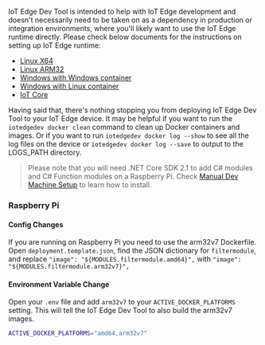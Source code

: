 IoT Edge Dev Tool is intended to help with IoT Edge development and doesn't necessarily need to be taken on as a dependency in production or integration environments, where you'll likely want to use the IoT Edge runtime directly. Please check below documents for the instructions on setting up IoT Edge runtime:
- [Linux X64](https://docs.microsoft.com/en-us/azure/iot-edge/how-to-install-iot-edge-linux)
- [Linux ARM32](https://docs.microsoft.com/en-us/azure/iot-edge/how-to-install-iot-edge-linux-arm)
- [Windows with Windows container](https://docs.microsoft.com/en-us/azure/iot-edge/how-to-install-iot-edge-windows-with-windows)
- [Windows with Linux container](https://docs.microsoft.com/en-us/azure/iot-edge/how-to-install-iot-edge-windows-with-linux)
- [IoT Core](https://docs.microsoft.com/en-us/azure/iot-edge/how-to-install-iot-core)

Having said that, there's nothing stopping you from deploying IoT Edge Dev Tool to your IoT Edge device. It may be helpful if you want to run the `iotedgedev docker clean` command to clean up Docker containers and images. Or if you want to run `iotedgedev docker log --show` to see all the log files on the device or `iotedgedev docker log --save` to output to the LOGS_PATH directory.

> Please note that you will need .NET Core SDK 2.1 to add C# modules and C# Function modules on a Raspberry Pi. Check [Manual Dev Machine Setup](environment-setup/manual-dev-machine-setup) to learn how to install.

### Raspberry Pi

#### Config Changes

If you are running on Raspberry Pi you need to use the arm32v7 Dockerfile. Open `deployment.template.json`, find the JSON dictionary for `filtermodule`, and replace `"image": "${MODULES.filtermodule.amd64}",` with `"image": "${MODULES.filtermodule.arm32v7}",`

#### Environment Variable Change

Open your `.env` file and add `arm32v7` to your `ACTIVE_DOCKER_PLATFORMS` setting. This will tell the IoT Edge Dev Tool to also build the arm32v7 images.

```sh
ACTIVE_DOCKER_PLATFORMS="amd64,arm32v7"
```
